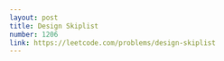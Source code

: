 ```yaml
---
layout: post
title: Design Skiplist
number: 1206
link: https://leetcode.com/problems/design-skiplist
---
```

